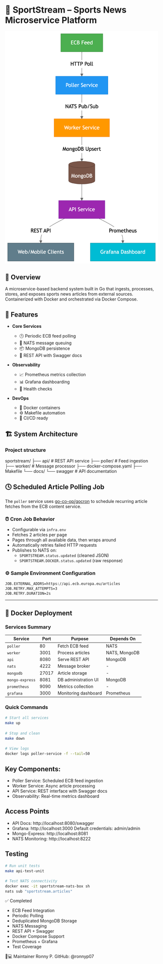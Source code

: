 # 📰 SportStream – Sports News Microservice Platform

![Architecture Diagram](./architecture.png)

## 📌 Overview

A microservice-based backend system built in Go that ingests, processes, stores, and exposes sports news articles from external sources. Containerized with Docker and orchestrated via Docker Compose.

## 🚀 Features

- **Core Services**

  - 🕒 Periodic ECB feed polling
  - 🔁 NATS message queuing
  - 📦 MongoDB persistence
  - 🔎 REST API with Swagger docs

- **Observability**

  - 📈 Prometheus metrics collection
  - 📊 Grafana dashboarding
  - 🔄 Health checks

- **DevOps**
  - 🐳 Docker containers
  - ⚙️ Makefile automation
  - 🔄 CI/CD ready

## 🏗️ System Architecture

### Project structure

sportstream/
├── api/ # REST API service
├── poller/ # Feed ingestion
├── worker/ # Message processor
├── docker-compose.yaml
├── Makefile
└── docs/
└── swagger # API documentation

## 🕓 Scheduled Article Polling Job

The `poller` service uses [go-co-op/gocron](https://github.com/go-co-op/gocron) to schedule recurring article fetches from the ECB content service.

### ⏰ Cron Job Behavior

- Configurable via `infra.env`
- Fetches 2 articles per page
- Pages through all available data, then wraps around
- Automatically retries failed HTTP requests
- Publishes to NATS on:
  - `SPORTSTREAM.status.updated` (cleaned JSON)
  - `SPORTSTREAM.DOCKER.status.updated` (raw response)

### ⚙️ Sample Environment Configuration

```env
JOB.EXTERNAL_ADDRS=https://api.ecb.europa.eu/articles
JOB.RETRY.MAX_ATTEMPTS=3
JOB.RETRY.DURATION=2s
```

---

## 🐳 Docker Deployment

### Services Summary

| Service         | Port  | Purpose              | Depends On    |
| --------------- | ----- | -------------------- | ------------- |
| `poller`        | 80    | Fetch ECB feed       | NATS          |
| `worker`        | 3001  | Process articles     | NATS, MongoDB |
| `api`           | 8080  | Serve REST API       | MongoDB       |
| `nats`          | 4222  | Message broker       | -             |
| `mongodb`       | 27017 | Article storage      | -             |
| `mongo-express` | 8081  | DB administration UI | MongoDB       |
| `prometheus`    | 9090  | Metrics collection   | -             |
| `grafana`       | 3000  | Monitoring dashboard | Prometheus    |

### Quick Commands

```bash
# Start all services
make up

# Stop and clean
make down

# View logs
docker logs poller-service -f --tail=50
```

## Key Components:

- Poller Service: Scheduled ECB feed ingestion
- Worker Service: Async article processing
- API Service: REST interface with Swagger docs
- Observability: Real-time metrics dashboard

## Access Points

- API Docs: http://localhost:8080/swagger
- Grafana: http://localhost:3000 Default credentials: admin/admin
- Mongo-Express: http://localhost:8081
- NATS Monitoring: http://localhost:8222

## Testing

```bash
# Run unit tests
make api-test-unit

# Test NATS connectivity
docker exec -it sportstream-nats-box sh
nats sub "sportstream.articles"
```

✅ Completed

- ECB Feed Integration
- Periodic Polling
- Deduplicated MongoDB Storage
- NATS Messaging
- REST API + Swagger
- Docker Compose Support
- Prometheus + Grafana
- Test Coverage

👨💻 Maintainer
Ronny P.
GitHub: @ronnyp07

